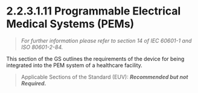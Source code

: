 # 2.2.3.1.11 Programmable Electrical Medical Systems (PEMs)
>*For further information please refer to section 14 of IEC 60601-1 and ISO 80601-2-84.*

This section of the GS outlines the requirements of the device for being integrated into the PEM system of a healthcare facility. 

> Applicable Sections of the Standard (EUV):
***Recommended but not Required.***
